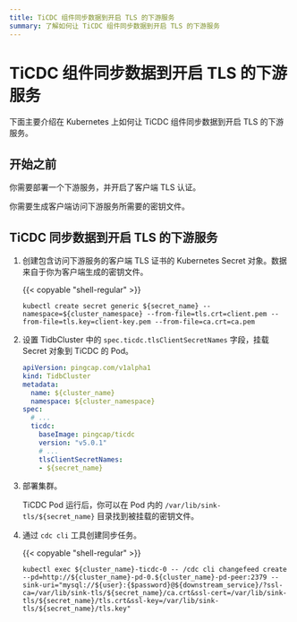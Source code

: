```yaml
---
title: TiCDC 组件同步数据到开启 TLS 的下游服务
summary: 了解如何让 TiCDC 组件同步数据到开启 TLS 的下游服务
---
```


# TiCDC 组件同步数据到开启 TLS 的下游服务

下面主要介绍在 Kubernetes 上如何让 TiCDC 组件同步数据到开启 TLS 的下游服务。

## 开始之前

你需要部署一个下游服务，并开启了客户端 TLS 认证。

你需要生成客户端访问下游服务所需要的密钥文件。

## TiCDC 同步数据到开启 TLS 的下游服务

1. 创建包含访问下游服务的客户端 TLS 证书的 Kubernetes Secret 对象。数据来自于你为客户端生成的密钥文件。
    
    {{< copyable "shell-regular" >}}

    ```shell
    kubectl create secret generic ${secret_name} --namespace=${cluster_namespace} --from-file=tls.crt=client.pem --from-file=tls.key=client-key.pem --from-file=ca.crt=ca.pem
    ```

2. 设置 TidbCluster 中的 `spec.ticdc.tlsClientSecretNames` 字段，挂载 Secret 对象到 TiCDC 的 Pod。

    ```yaml
    apiVersion: pingcap.com/v1alpha1
    kind: TidbCluster
    metadata:
      name: ${cluster_name}
      namespace: ${cluster_namespace}
    spec:
      # ...
      ticdc:
        baseImage: pingcap/ticdc
        version: "v5.0.1"
        # ...
        tlsClientSecretNames:
        - ${secret_name}
    ```

3. 部署集群。

    TiCDC Pod 运行后，你可以在 Pod 内的 `/var/lib/sink-tls/${secret_name}` 目录找到被挂载的密钥文件。

4. 通过 `cdc cli` 工具创建同步任务。

    {{< copyable "shell-regular" >}}

    ```shell
    kubectl exec ${cluster_name}-ticdc-0 -- /cdc cli changefeed create --pd=http://${cluster_name}-pd-0.${cluster_name}-pd-peer:2379 --sink-uri="mysql://${user}:{$password}@${downstream_service}/?ssl-ca=/var/lib/sink-tls/${secret_name}/ca.crt&ssl-cert=/var/lib/sink-tls/${secret_name}/tls.crt&ssl-key=/var/lib/sink-tls/${secret_name}/tls.key"
    ```
